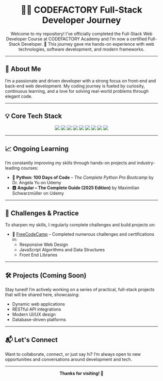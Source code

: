 <h1 align="center">👨‍💻 CODEFACTORY Full-Stack Developer Journey</h1>

<p align="center">
Welcome to my repository! I’ve officially completed the Full-Stack Web Developer Course at CODEFACTORY Academy and I’m now a certified Full-Stack Developer. 🚀 This journey gave me hands-on experience with web technologies, software development, and modern frameworks.
</p>

---

## 🚀 About Me

I’m a passionate and driven developer with a strong focus on front-end and back-end web development. My coding journey is fueled by curiosity, continuous learning, and a love for solving real-world problems through elegant code.

---

## 💡 Core Tech Stack

<p align="center">
  <img src="https://img.shields.io/badge/HTML5-E34F26?style=for-the-badge&logo=html5&logoColor=white"/>
  <img src="https://img.shields.io/badge/CSS3-1572B6?style=for-the-badge&logo=css3&logoColor=white"/>
  <img src="https://img.shields.io/badge/JavaScript-F7DF1E?style=for-the-badge&logo=javascript&logoColor=black"/>
  <img src="https://img.shields.io/badge/TypeScript-3178C6?style=for-the-badge&logo=typescript&logoColor=white"/>
  <img src="https://img.shields.io/badge/Angular-DD0031?style=for-the-badge&logo=angular&logoColor=white"/>
  <img src="https://img.shields.io/badge/Bootstrap-7952B3?style=for-the-badge&logo=bootstrap&logoColor=white"/>
  <img src="https://img.shields.io/badge/MySQL-4479A1?style=for-the-badge&logo=mysql&logoColor=white"/>
  <img src="https://img.shields.io/badge/PHP-777BB4?style=for-the-badge&logo=php&logoColor=white"/>
  <img src="https://img.shields.io/badge/Symfony-000000?style=for-the-badge&logo=symfony&logoColor=white"/>
</p>

---

## 📈 Ongoing Learning

I’m constantly improving my skills through hands-on projects and industry-leading courses:

- 🐍 <strong>Python: 100 Days of Code</strong> – <em>The Complete Python Pro Bootcamp</em> by Dr. Angela Yu on Udemy
- 🅰️ <strong>Angular – The Complete Guide (2025 Edition)</strong> by Maximilian Schwarzmüller on Udemy

---

## 🧩 Challenges & Practice

To sharpen my skills, I regularly complete challenges and build projects on:

- 🎯 <a href="https://www.freecodecamp.org/">FreeCodeCamp</a> – Completed numerous challenges and certifications in:
  - Responsive Web Design
  - JavaScript Algorithms and Data Structures
  - Front End Libraries

---

## 🛠️ Projects (Coming Soon)

Stay tuned! I’m actively working on a series of practical, full-stack projects that will be shared here, showcasing:

- Dynamic web applications
- RESTful API integrations
- Modern UI/UX design
- Database-driven platforms

---

## 📬 Let's Connect

Want to collaborate, connect, or just say hi? I’m always open to new opportunities and conversations around development and tech.

---

<p align="center"><strong>Thanks for visiting! 🚀</strong></p>
